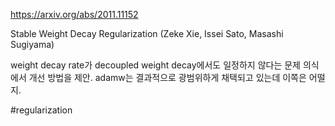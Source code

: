 https://arxiv.org/abs/2011.11152

Stable Weight Decay Regularization (Zeke Xie, Issei Sato, Masashi Sugiyama)

weight decay rate가 decoupled weight decay에서도 일정하지 않다는 문제 의식에서 개선 방법을 제안. adamw는 결과적으로 광범위하게 채택되고 있는데 이쪽은 어떨지.

#regularization